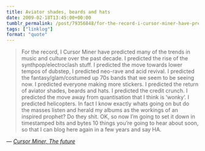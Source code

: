 ```yaml
---
title: Aviator shades, beards and hats
date: 2009-02-18T13:45:00+00:00
tumblr_permalink: /post/79356848/for-the-record-i-cursor-miner-have-predicted-many
tags: ["linklog"]
format: "quote"
---
```


> For the record, I Cursor Miner have predicted many of the trends in music and culture over the past decade. I predicted the rise of the synthpop/electroclash stuff. I predicted the move towards lower tempos of dubstep, I predicted neo-rave and acid revival. I predicted the fantasy/glam/costumed up 70s bands that we seem to be seeing now. I predicted everyone making more stickers. I predicted the return of aviator shades, beards and hats. I predicted the credit crunch. I predicted the move away from quantisation that I think is &lsquo;wonky&rsquo;. I predicted helicopters. In fact I know exactly whats going on but do the masses listen and herald my albums as the workings of an inspired prophet? Do they shit. OK, so now I&rsquo;m going to set it down in timestamped bits and bytes 10 things you&rsquo;re going to hear about soon, so that I can blog here again in a few years and say HA.

— <cite>[Cursor Miner, _The future_](http://blogs.myspace.com/index.cfm?fuseaction=blog.view&friendID=57570494&blogID=471509926)</cite>
